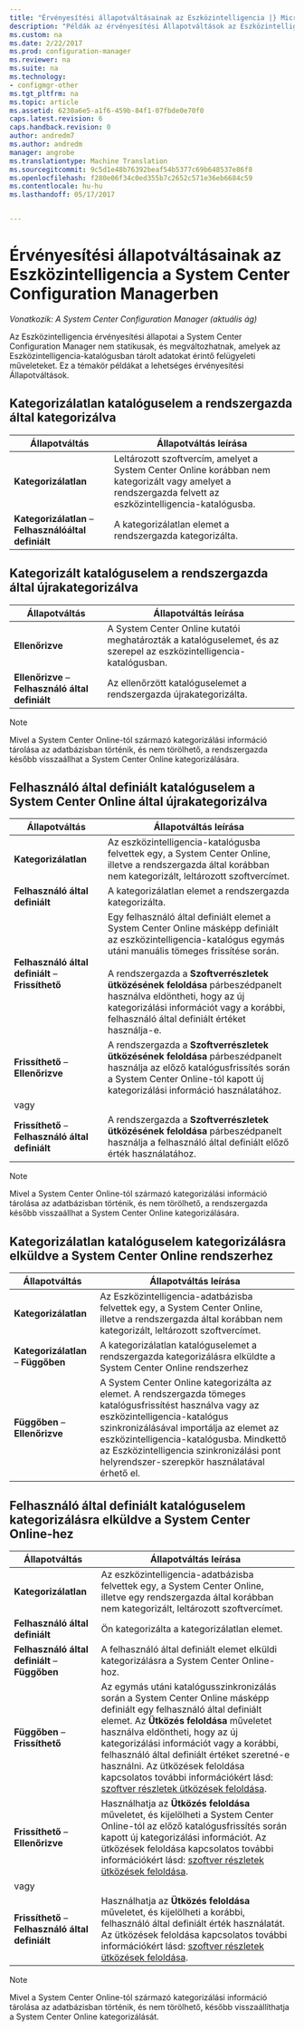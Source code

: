 ```yaml
---
title: "Érvényesítési állapotváltásainak az Eszközintelligencia |} Microsoft Docs"
description: "Példák az érvényesítési Állapotváltások az Eszközintelligencia a System Center Configuration Managerben."
ms.custom: na
ms.date: 2/22/2017
ms.prod: configuration-manager
ms.reviewer: na
ms.suite: na
ms.technology:
- configmgr-other
ms.tgt_pltfrm: na
ms.topic: article
ms.assetid: 6230a6e5-a1f6-459b-84f1-07fbde0e70f0
caps.latest.revision: 6
caps.handback.revision: 0
author: andredm7
ms.author: andredm
manager: angrobe
ms.translationtype: Machine Translation
ms.sourcegitcommit: 9c5d1e48b76392beaf54b5377c69b648537e86f8
ms.openlocfilehash: f280e06f34c0ed355b7c2652c571e36eb6684c59
ms.contentlocale: hu-hu
ms.lasthandoff: 05/17/2017


---
```

# <a name="example-validation-state-transitions-for-asset-intelligence-in-system-center-configuration-manager"></a>Érvényesítési állapotváltásainak az Eszközintelligencia a System Center Configuration Managerben

*Vonatkozik: A System Center Configuration Manager (aktuális ág)*

Az Eszközintelligencia érvényesítési állapotai a System Center Configuration Manager nem statikusak, és megváltozhatnak, amelyek az Eszközintelligencia-katalógusban tárolt adatokat érintő felügyeleti műveleteket. Ez a témakör példákat a lehetséges érvényesítési Állapotváltások.

##  <a name="BKMK_UncategorizedIsCategorized"></a> Kategorizálatlan katalóguselem a rendszergazda által kategorizálva  

|**Állapotváltás**|**Állapotváltás leírása**|  
|--------------------------|--------------------------------------|  
|**Kategorizálatlan**|Leltározott szoftvercím, amelyet a System Center Online korábban nem kategorizált vagy amelyet a rendszergazda felvett az eszközintelligencia-katalógusba.|  
|**Kategorizálatlan** – **Felhasználóáltal definiált**|A kategorizálatlan elemet a rendszergazda kategorizálta.|  

##  <a name="BKMK_CategorizedIsReCategorized"></a> Kategorizált katalóguselem a rendszergazda által újrakategorizálva  

|**Állapotváltás**|**Állapotváltás leírása**|  
|--------------------------|--------------------------------------|  
|**Ellenőrizve**|A System Center Online kutatói meghatározták a katalóguselemet, és az szerepel az eszközintelligencia-katalógusban.|  
|**Ellenőrizve** – **Felhasználó által definiált**|Az ellenőrzött katalóguselemet a rendszergazda újrakategorizálta.|  

> [!NOTE]  
>  Mivel a System Center Online-tól származó kategorizálási információ tárolása az adatbázisban történik, és nem törölhető, a rendszergazda később visszaállhat a System Center Online kategorizálására.  

##  <a name="BKMK_UserDefinedIsRecategorized"></a> Felhasználó által definiált katalóguselem a System Center Online által újrakategorizálva  

|**Állapotváltás**|**Állapotváltás leírása**|  
|--------------------------|--------------------------------------|  
|**Kategorizálatlan**|Az eszközintelligencia-katalógusba felvettek egy, a System Center Online, illetve a rendszergazda által korábban nem kategorizált, leltározott szoftvercímet.|  
|**Felhasználó által definiált**|A kategorizálatlan elemet a rendszergazda kategorizálta.|  
|**Felhasználó által definiált** – **Frissíthető**|Egy felhasználó által definiált elemet a System Center Online másképp definiált az eszközintelligencia-katalógus egymás utáni manuális tömeges frissítése során.<br /><br /> A rendszergazda a **Szoftverrészletek ütközésének feloldása** párbeszédpanelt használva eldöntheti, hogy az új kategorizálási információt vagy a korábbi, felhasználó által definiált értéket használja-e.|  
|**Frissíthető** – **Ellenőrizve**|A rendszergazda a **Szoftverrészletek ütközésének feloldása** párbeszédpanelt használja az előző katalógusfrissítés során a System Center Online-tól kapott új kategorizálási információ használatához.|  
|vagy||  
|**Frissíthető** – **Felhasználó által definiált**|A rendszergazda a **Szoftverrészletek ütközésének feloldása** párbeszédpanelt használja a felhasználó által definiált előző érték használatához.|  

> [!NOTE]  
>  Mivel a System Center Online-tól származó kategorizálási információ tárolása az adatbázisban történik, és nem törölhető, a rendszergazda később visszaállhat a System Center Online kategorizálására.  

##  <a name="BKMK_UncategorizedIsSubmitted"></a> Kategorizálatlan katalóguselem kategorizálásra elküldve a System Center Online rendszerhez  

|**Állapotváltás**|**Állapotváltás leírása**|  
|--------------------------|--------------------------------------|  
|**Kategorizálatlan**|Az Eszközintelligencia-adatbázisba felvettek egy, a System Center Online, illetve a rendszergazda által korábban nem kategorizált, leltározott szoftvercímet.|  
|**Kategorizálatlan** – **Függőben**|A kategorizálatlan katalóguselemet a rendszergazda kategorizálásra elküldte a System Center Online rendszerhez|  
|**Függőben** – **Ellenőrizve**|A System Center Online kategorizálta az elemet. A rendszergazda tömeges katalógusfrissítést használva vagy az eszközintelligencia-katalógus szinkronizálásával importálja az elemet az eszközintelligencia-katalógusba. Mindkettő az Eszközintelligencia szinkronizálási pont helyrendszer-szerepkör használatával érhető el.|  

##  <a name="BKMK_UserDefinedIsSubmitted"></a> Felhasználó által definiált katalóguselem kategorizálásra elküldve a System Center Online-hez  

|**Állapotváltás**|**Állapotváltás leírása**|  
|--------------------------|--------------------------------------|  
|**Kategorizálatlan**|Az eszközintelligencia-adatbázisba felvettek egy, a System Center Online, illetve egy rendszergazda által korábban nem kategorizált, leltározott szoftvercímet.|  
|**Felhasználó által definiált**|Ön kategorizálta a kategorizálatlan elemet.|  
|**Felhasználó által definiált** – **Függőben**|A felhasználó által definiált elemet elküldi kategorizálásra a System Center Online-hoz.|  
|**Függőben** – **Frissíthető**|Az egymás utáni katalógusszinkronizálás során a System Center Online másképp definiált egy felhasználó által definiált elemet. Az **Ütközés feloldása** műveletet használva eldöntheti, hogy az új kategorizálási információt vagy a korábbi, felhasználó által definiált értéket szeretné-e használni. Az ütközések feloldása kapcsolatos további információkért lásd: [szoftver részletek ütközések feloldása](../../../../core/clients/manage/asset-intelligence/operations-for-asset-intelligence.md#BKMK_ResolveSoftwareDetails).|  
|**Frissíthető** – **Ellenőrizve**|Használhatja az **Ütközés feloldása** műveletet, és kijelölheti a System Center Online-tól az előző katalógusfrissítés során kapott új kategorizálási információt. Az ütközések feloldása kapcsolatos további információkért lásd: [szoftver részletek ütközések feloldása](../../../../core/clients/manage/asset-intelligence/operations-for-asset-intelligence.md#BKMK_ResolveSoftwareDetails).|  
|vagy||  
|**Frissíthető** – **Felhasználó által definiált**|Használhatja az **Ütközés feloldása** műveletet, és kijelölheti a korábbi, felhasználó által definiált érték használatát. Az ütközések feloldása kapcsolatos további információkért lásd: [szoftver részletek ütközések feloldása](../../../../core/clients/manage/asset-intelligence/operations-for-asset-intelligence.md#BKMK_ResolveSoftwareDetails).|  

> [!NOTE]  
>  Mivel a System Center Online-tól származó kategorizálási információ tárolása az adatbázisban történik, és nem törölhető, később visszaállíthatja a System Center Online kategorizálását.  


